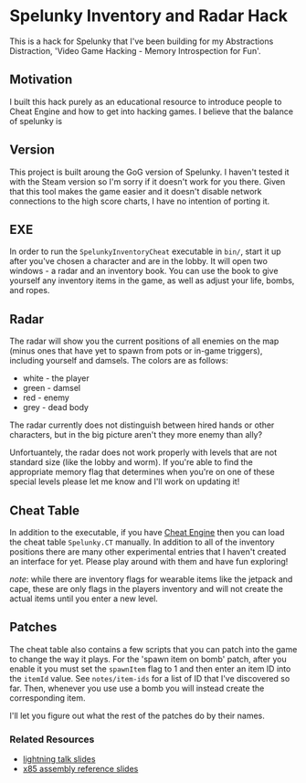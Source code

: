 # Spelunky Inventory and Radar Hack

This is a hack for Spelunky that I've been building for my Abstractions
Distraction, 'Video Game Hacking - Memory Introspection for Fun'.

## Motivation
I built this hack purely as an educational resource to introduce people to Cheat Engine and how to
get into hacking games. I believe that the balance of spelunky is

## Version
This project is built aroung the GoG version of Spelunky. I haven't
tested it with the Steam version so I'm sorry if it doesn't work for
you there. Given that this tool makes the game easier and it doesn't
disable network connections to the high score charts, I have no intention of porting it.

## EXE
In order to run the `SpelunkyInventoryCheat` executable in `bin/`, start
it up after you've chosen a character and are in the lobby. It will open
two windows - a radar and an inventory book. You can use the book to
give yourself any inventory items in the game, as well as adjust your
life, bombs, and ropes.

## Radar
The radar will show you the current positions of all enemies on the map
(minus ones that have yet to spawn from pots or in-game triggers),
including yourself and damsels. The colors are as follows:

* white - the player
* green - damsel
* red - enemy
* grey - dead body

The radar currently does not distinguish between hired hands or other
characters, but in the big picture aren't they more enemy than ally?

Unfortuantely, the radar does not work properly with levels that are not
standard size (like the lobby and worm). If you're able to find the
appropriate memory flag that determines when you're on one of these
special levels please let me know and I'll work on updating it!

## Cheat Table
In addition to the executable, if you have [Cheat Engine](http://www.cheatengine.org/)
then you can load the cheat table `Spelunky.CT` manually. In addition to
all of the inventory positions there are many other experimental entries
that I haven't created an interface for yet. Please play around with
them and have fun exploring!

*note*: while there are inventory flags for wearable items like the
jetpack and cape, these are only flags in the players inventory and will
not create the actual items until you enter a new level.

## Patches
The cheat table also contains a few scripts that you can patch into the
game to change the way it plays. For the 'spawn item on bomb' patch, after
you enable it you must set the `spawnItem` flag to 1 and then enter an
item ID into the `itemId` value. See `notes/item-ids` for a list of ID
that I've discovered so far. Then, whenever you use use a bomb you will
instead create the corresponding item.

I'll let you figure out what the rest of the patches do by their names.

### Related Resources
* [lightning talk slides](https://github.com/jackiekircher/video-game-hacking-at-abstractions)
* [x85 assembly reference slides](https://github.com/jackiekircher/video-game-hacking-at-abstractions)
